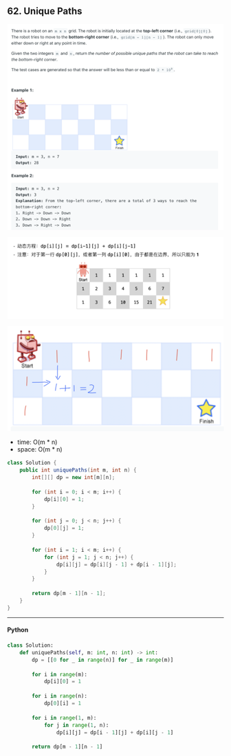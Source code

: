 ## 62. Unique Paths
![](img/2023-03-29-22-53-51.png)

![](img/2021-05-28-02-46-29.png)

![](img/2024-09-25-15-35-53.png)

- time: O(m * n)
- space: O(m * n)


```java
class Solution {
    public int uniquePaths(int m, int n) {
        int[][] dp = new int[m][n];
        
        for (int i = 0; i < m; i++) {
            dp[i][0] = 1;
        }
        
        for (int j = 0; j < n; j++) {
            dp[0][j] = 1;
        }
        
        for (int i = 1; i < m; i++) {
            for (int j = 1; j < n; j++) {
                dp[i][j] = dp[i][j - 1] + dp[i - 1][j];
            }
        }
        
        return dp[m - 1][n - 1];
    }
}
```
---

#### Python

```py
class Solution:
    def uniquePaths(self, m: int, n: int) -> int:
        dp = [[0 for _ in range(n)] for _ in range(m)]

        for i in range(m):
            dp[i][0] = 1

        for i in range(n):
            dp[0][i] = 1

        for i in range(1, m):
            for j in range(1, n):
                dp[i][j] = dp[i - 1][j] + dp[i][j - 1]
        
        return dp[m - 1][n - 1]
```